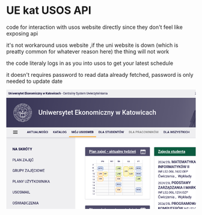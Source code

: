 # UE kat USOS API

code for interaction with usos website directly since they don't feel like exposing api

it's not workaround usos website ,if the uni website is down (which is preatty common for whatever reason here) the thing will not work

the code literaly logs in as you into usos to get your latest schedule

it doesn't requires password to read data already fetched, password is only needed to update date

![e](./screenshot.png)
